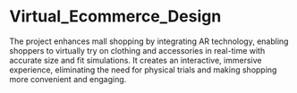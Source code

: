 # Virtual_Ecommerce_Design
The project enhances mall shopping by integrating AR technology, enabling shoppers to virtually try on clothing and accessories in real-time with accurate size and fit simulations. It creates an interactive, immersive experience, eliminating the need for physical trials and making shopping more convenient and engaging.
